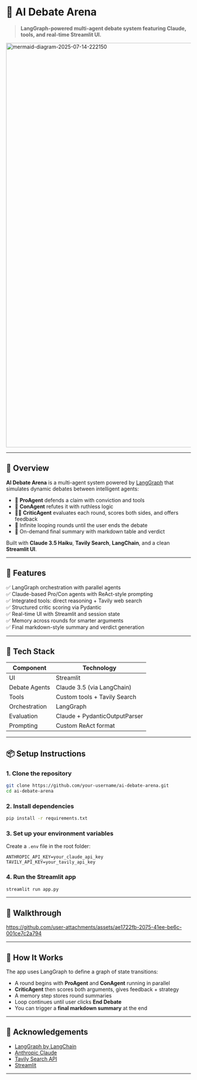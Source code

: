 # 🧠 AI Debate Arena

> **LangGraph-powered multi-agent debate system featuring Claude, tools, and real-time Streamlit UI.**

<img width="2076" height="1099" alt="mermaid-diagram-2025-07-14-222150" src="https://github.com/user-attachments/assets/5566a767-6b0d-4401-b353-c307aaf5a374" />
      
---

## 🎯 Overview

**AI Debate Arena** is a multi-agent system powered by [LangGraph](https://www.langchain.com/langgraph) that simulates dynamic debates between intelligent agents:

- 🤖 **ProAgent** defends a claim with conviction and tools  
- 🤖 **ConAgent** refutes it with ruthless logic  
- 🧑‍⚖️ **CriticAgent** evaluates each round, scores both sides, and offers feedback  
- 🔁 Infinite looping rounds until the user ends the debate  
- 📜 On-demand final summary with markdown table and verdict  

Built with **Claude 3.5 Haiku**, **Tavily Search**, **LangChain**, and a clean **Streamlit UI**.

---

## 🚀 Features

✅ LangGraph orchestration with parallel agents  
✅ Claude-based Pro/Con agents with ReAct-style prompting  
✅ Integrated tools: direct reasoning + Tavily web search  
✅ Structured critic scoring via Pydantic  
✅ Real-time UI with Streamlit and session state  
✅ Memory across rounds for smarter arguments  
✅ Final markdown-style summary and verdict generation  



---

## 🧩 Tech Stack

| Component        | Technology                     |
|------------------|--------------------------------|
| UI               | Streamlit                      |
| Debate Agents    | Claude 3.5 (via LangChain)     |
| Tools            | Custom tools + Tavily Search   |
| Orchestration    | LangGraph                      |
| Evaluation       | Claude + PydanticOutputParser  |
| Prompting        | Custom ReAct format            |

---

## 📦 Setup Instructions

### 1. Clone the repository

```bash
git clone https://github.com/your-username/ai-debate-arena.git
cd ai-debate-arena
```

### 2. Install dependencies

```bash
pip install -r requirements.txt
```

### 3. Set up your environment variables

Create a `.env` file in the root folder:

```env
ANTHROPIC_API_KEY=your_claude_api_key
TAVILY_API_KEY=your_tavily_api_key
```

### 4. Run the Streamlit app

```bash
streamlit run app.py
```

---

## 🎥 Walkthrough 

https://github.com/user-attachments/assets/ae1722fb-2075-41ee-be6c-001ce7c2a794

---

## 🧠 How It Works

The app uses LangGraph to define a graph of state transitions:

- A round begins with **ProAgent** and **ConAgent** running in parallel
- **CriticAgent** then scores both arguments, gives feedback + strategy
- A memory step stores round summaries
- Loop continues until user clicks **End Debate**
- You can trigger a **final markdown summary** at the end

---

## 🤝 Acknowledgements

- [LangGraph by LangChain](https://www.langchain.com/langgraph)
- [Anthropic Claude](https://www.anthropic.com)
- [Tavily Search API](https://www.tavily.com)
- [Streamlit](https://streamlit.io)

---




